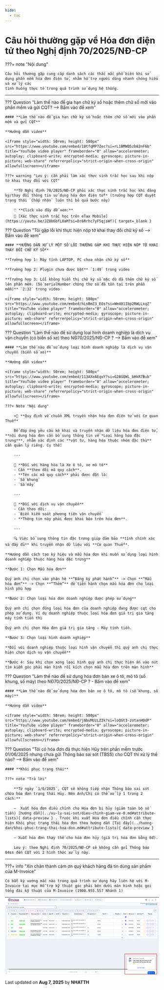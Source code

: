 ```yaml
---
hide:
  - toc
---
```


<!--
<div style="text-align: center;">
<!-- Logo nền
<img src="../../../assets/icons/hinh_nen.png"
     alt="Logo mờ"
     style="
       position: fixed;
       top: 50%;
       left: 50%;
       transform: translate(-50%, -50%);
       width: 500px;
       opacity: 0.07;
       z-index: -1;
       pointer-events: none;">
</div>
-->

<div style="position: relative;">
  <img src="../../../assets/icons/hinh_nen.png"
       alt="Logo mờ"
       style="
         position: absolute;
         top: calc(50% + 13rem);
         left: 50%;
         transform: translate(-50%, -30%);
         width: 500px;
         opacity: 0.07;
         pointer-events: none;
         z-index: 0;">
</div>

# **Câu hỏi thường gặp về Hóa đơn điện tử theo Nghị định 70/2025/NĐ-CP**

???+ note "Nội dung"

    Câu hỏi thường gặp cung cấp danh sách các thắc mắc phổ biến khi sử dụng phần mềm hóa đơn điện tử, nhằm hỗ trợ người dùng nhanh chóng hiểu và xử lý các
    tình huống thực tế trong quá trình sử dụng hệ thống.

---

??? Question "Làm thế nào để gia hạn chữ ký số hoặc thêm chữ số mới vào phần mềm và gửi CQT? --> Bấm vào để xem"

    #### **Làm thế nào để gia hạn chữ ký số hoặc thêm chữ số mới vào phần mềm và gửi CQT**

    **Hướng dẫn video**

    <iframe style="width: 50rem; height: 580px" src="https://www.youtube.com/embed/10tfqMP7Zec?si=rL1BMWD5zb82nF6b" title="YouTube video player" frameborder="0" allow="accelerometer; autoplay; clipboard-write; encrypted-media; gyroscope; picture-in-picture; web-share" referrerpolicy="strict-origin-when-cross-origin" allowfullscreen></iframe>

    ???+ warning "Lưu ý: cần phải làm xác thực sinh trắc học sau khi nộp tờ khai thay đổi với CQT"

        **Từ Nghị định 70/2025/NĐ-CP phải xác thực sinh trắc học khi đăng ký/thay đổi thông tin sử dụng hóa đơn điện tử** (trường hợp CQT duyệt trạng thái `Chấp nhận` luôn thì bỏ quả bước này)

        🖱️ **Click vào đây để xem:**
        📄 [Xác thực sinh trắc học trên eTax Mobile](https://youtu.be/JZ8b6bfL0aM?si=Dr6Rrhc7yF5qjsWf){ target=_blank }

??? Question "Tôi gặp lỗi khi thực hiện nộp tờ khai thay đổi chữ ký số --> Bấm vào để xem"

    #### **HƯỚNG DẪN XỬ LÝ MỘT SỐ LỖI THƯỜNG GẶP KHI THỰC HIỆN NỘP TỜ KHAI THAY ĐỔI CHỮ KÝ SỐ**

    **Trường hợp 1: Máy tính LAPTOP, PC chưa nhận chữ ký số**

    **Trường hợp 2: Plugin chưa được bật** `1:49` trong video

    **Trường hợp 3: Lỗi không hiển thị chữ ký số mặc dù đã thêm chữ ký số lên phần mềm. (Số serialNumber chứng thư số đã tồn tại trên phần mềm)** `2:32` trong video

    <iframe style="width: 50rem; height: 580px" src="https://www.youtube.com/embed/hLoBmZ3_EOs?si=Wm401Ibp2RWLLxqZ" title="YouTube video player" frameborder="0" allow="accelerometer; autoplay; clipboard-write; encrypted-media; gyroscope; picture-in-picture; web-share" referrerpolicy="strict-origin-when-cross-origin" allowfullscreen></iframe>

??? Question "Làm thế nào để sử dụng loại hình doanh nghiệp là dịch vụ vận chuyển (có biển số xe) theo NĐ70/2025/NĐ-CP ? --> Bấm vào để xem"

    #### **Làm thế nào để sử dụng loại hình doanh nghiệp là dịch vụ vận chuyển (biển số xe)**

    **Hướng dẫn video**

    <iframe style="width: 50rem; height: 580px" src="https://www.youtube.com/embed/113AXeAEquY?si=G28GQWL_bHkR7Bub" title="YouTube video player" frameborder="0" allow="accelerometer; autoplay; clipboard-write; encrypted-media; gyroscope; picture-in-picture; web-share" referrerpolicy="strict-origin-when-cross-origin" allowfullscreen></iframe>

    ???+ Note "Nội dung"

        >📄 **Quy định về chuẩn XML truyền nhận hóa đơn điện tử với Cơ quan Thuế**

        Để đáp ứng yêu cầu kê khai và truyền nhận dữ liệu hóa đơn điện tử, **nội dung hóa đơn cần bổ sung thông tin về *Loại hàng hóa đặc trưng***, nhằm xác định các **vật tư, hàng hóa thuộc nhóm đặc thù** cần quản lý riêng. Cụ thể:

        ---

        🚗 **Đối với hàng hóa là Xe ô tô, xe mô tô**
        - Cần **theo dõi mã quy cách**.
        - **Tên các mã quy cách** phải được đặt là:
        - `Số khung`
        - `Số máy`

        ---

        🚚 **Đối với dịch vụ vận chuyển**
        - Cần theo dõi:
        - `Biển kiểm soát phương tiện vận chuyển`
        - **Thông tin này phải được khai báo trên hóa đơn**.

        ---

        🔍 Việc bổ sung thông tin đặc trưng giúp đảm bảo **tính chính xác và đầy đủ** khi truyền nhận dữ liệu với **Cơ quan Thuế**.

    **Hướng dẫn cách tạo ký hiệu và mẫu hóa đơn khi muốn sử dụng loại hình doanh nghiệp thuộc hàng hóa đặc trưng**

    **Bước 1: Chọn Mẫu hóa đơn**

    Quý anh chị chọn vào phân hệ **“Đăng ký phát hành”** -> Chọn **“Mẫu hóa đơn”** -> Chọn **“Thêm”** để tiến hành chọn mẫu hóa đơn cho loại hình phù hợp

    **Bước 2: Chọn loại hóa đơn doanh nghiệp được phép sử dụng**

    Quý anh chị chọn đúng loại hóa đơn của doanh nghiệp đang được cqt cho phép sử dụng. Ví dụ doanh nghiệp thuộc loại hóa đơn giá trị gia tăng máy tính tiền thì

    Quý anh chị chọn Hóa đơn giá trị gia tăng - Máy tính tiền.

    **Bước 3: Chọn loại hình doanh nghiệp**

    **Đối với doanh nghiệp thuộc loại hình vận chuyển thì quý anh chị thực hiện chọn dịch vụ vận chuyển**

    **Bước 4: Sau khi chọn xong loại hình quý anh chị thực hiện ấn vào nút tìm kiểm góc phải màn hình rồi kích chọn mẫu hóa đơn trên màn hình**

??? Question "Làm thế nào để sử dụng hóa đơn bán xe ô tô, mô tô (số khung, số máy) theo NĐ70/2025/NĐ-CP ? - Bấm vào để xem"

    #### **Làm thế nào để sử dụng hóa đơn bán xe ô tô, mô tô (số khung, số máy)**

    **Hướng dẫn video**

    <iframe style="width: 50rem; height: 580px" src="https://www.youtube.com/embed/jNbuMUzLZ2k?si=loQGt3-zotanHOdF" title="YouTube video player" frameborder="0" allow="accelerometer; autoplay; clipboard-write; encrypted-media; gyroscope; picture-in-picture; web-share" referrerpolicy="strict-origin-when-cross-origin" allowfullscreen></iframe>

??? Question "Tôi có hóa đơn đã thực hiện Hủy trên phần mềm trước 01/06/2025 nhưng chưa gửi Thông báo sai sót (TBSS) cho CQT thì xử lý thế nào? --> Bấm vào để xem"

    #### **Khôi phục trạng thái**

    ???+ note "Trả lời"

        **Từ ngày `1/6/2025`, CQT sẽ không tiếp nhận Thông báo sai sót chứa hóa đơn trạng thái Hủy. Nên Anh/Chị có thể xử lý 1 trong 2 cách:**

        –  Xuất hóa đơn điều chỉnh cho Hóa đơn bị hủy (giảm toàn bộ số tiền) [hướng dẫn](../xu-ly-sai-sot/dieu-chinh-giam-ve-0.md#attribute-lists){ data-preview } . Trước khi xuất Hóa đơn điều chỉnh cần thực hiện Khôi phục trạng thái hóa đơn theo hướng dẫn [Tại đây](../huong-dan/khoi-phuc-trang-thai-hoa-don.md#attribute-lists){ data-preview }

        – Xuất hóa đơn thay thế cho hóa đơn hủy (giá trị hóa đơn bằng 0đ).

        Lưu ý: theo Nghị định 70/2025/NĐ-CP sẽ không cần gửi Thông báo 04ss đến CQT với 2 hình thức xử lý này.

>

---

???+ info "Xin chân thành cảm ơn quý khách hàng đã tin dùng sản phẩm của M-Invoice"

    Có bất kỳ vướng mắc nào trong quá trình sử dụng hãy liên hệ với M-Invoice tại mục Hỗ trợ kỹ thuật góc phải bên dưới màn hình hoặc gọi tổng đài kỹ thuật của M-Invoice (1900.955.557 Nhánh 1)

![Hình 5](../../assets/images/invoice2/hotro.png "Hãy bấm vào để xem rõ hơn")

<div class="last-updated">Last updated on <strong>Aug 7, 2025</strong> by <strong>NHATTH</strong></div>
